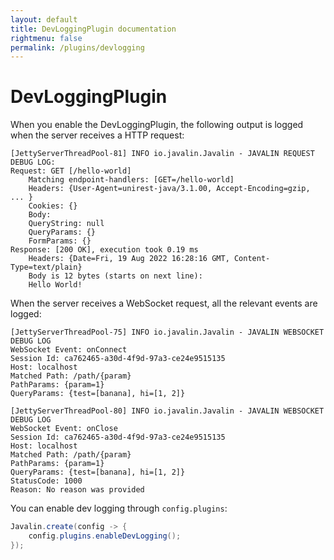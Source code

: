 ```yaml
---
layout: default
title: DevLoggingPlugin documentation
rightmenu: false
permalink: /plugins/devlogging
---
```


<h1 class="no-margin-top">DevLoggingPlugin</h1>

When you enable the DevLoggingPlugin, the following output is logged
when the server receives a HTTP request:

```
[JettyServerThreadPool-81] INFO io.javalin.Javalin - JAVALIN REQUEST DEBUG LOG:
Request: GET [/hello-world]
    Matching endpoint-handlers: [GET=/hello-world]
    Headers: {User-Agent=unirest-java/3.1.00, Accept-Encoding=gzip, ... }
    Cookies: {}
    Body:
    QueryString: null
    QueryParams: {}
    FormParams: {}
Response: [200 OK], execution took 0.19 ms
    Headers: {Date=Fri, 19 Aug 2022 16:28:16 GMT, Content-Type=text/plain}
    Body is 12 bytes (starts on next line):
    Hello World!
```

When the server receives a WebSocket request, all the relevant events are logged:

```
[JettyServerThreadPool-75] INFO io.javalin.Javalin - JAVALIN WEBSOCKET DEBUG LOG
WebSocket Event: onConnect
Session Id: ca762465-a30d-4f9d-97a3-ce24e9515135
Host: localhost
Matched Path: /path/{param}
PathParams: {param=1}
QueryParams: {test=[banana], hi=[1, 2]}

[JettyServerThreadPool-80] INFO io.javalin.Javalin - JAVALIN WEBSOCKET DEBUG LOG
WebSocket Event: onClose
Session Id: ca762465-a30d-4f9d-97a3-ce24e9515135
Host: localhost
Matched Path: /path/{param}
PathParams: {param=1}
QueryParams: {test=[banana], hi=[1, 2]}
StatusCode: 1000
Reason: No reason was provided
```

You can enable dev logging through `config.plugins`:

```java
Javalin.create(config -> {
    config.plugins.enableDevLogging();
});
```

